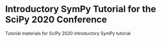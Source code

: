 # Introductory SymPy Tutorial for the SciPy 2020 Conference

Tutorial materials for SciPy 2020 introductory SymPy tutorial
